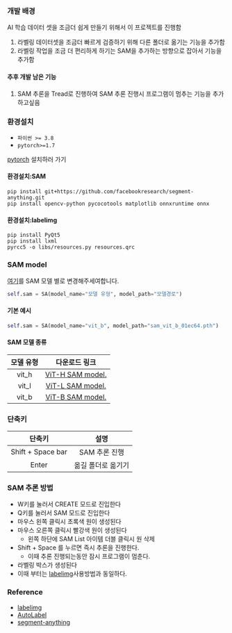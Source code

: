 ### 개발 배경
AI 학습 데이터 셋을 조금더 쉽게 만들기 위해서 이 프로젝트를 진행함 
1. 라벨링 데이터셋을 조금더 빠르게 검증하기 위해 다른 폴더로 옮기는 기능을 추가함
2. 라벨링 작업을 조금 더 편리하게 하기는 SAM을 추가하는 방향으로 잡아서 기능을 추가함
#### 추후 개발 남은 기능
1. SAM 추론을 Tread로 진행하여 SAM 추론 진행시 프로그램이 멈추는 기능을 추가하고싶음
### 환경설치
- `파이썬 >= 3.8`
- `pytorch>=1.7`

[pytorch](https://pytorch.org/get-started/locally/) 설치하러 가기
#### 환경설치:SAM
```
pip install git+https://github.com/facebookresearch/segment-anything.git
pip install opencv-python pycocotools matplotlib onnxruntime onnx
```
#### 환경설치:labelimg
```
pip install PyQt5
pip install lxml
pyrcc5 -o libs/resources.py resources.qrc
```
### SAM model
[여기](https://github.com/haruItG/labelImg_revision/blob/main/labelImg.py#L109)를 SAM 모델 별로 변경해주세여합니다.
```python
self.sam = SA(model_name="모델 유형", model_path="모델경로")
```
#### 기본 예시
``` python
self.sam = SA(model_name="vit_b", model_path="sam_vit_b_01ec64.pth")
```
#### SAM 모델 종류
| 모델 유형 | 다운로드 링크 |
| :--: | :--: |
| vit_h | [ViT-H SAM model.](https://dl.fbaipublicfiles.com/segment_anything/sam_vit_h_4b8939.pth) |
| vit_l | [ViT-L SAM model.](https://dl.fbaipublicfiles.com/segment_anything/sam_vit_l_0b3195.pth) |
| vit_b | [ViT-B SAM model.](https://dl.fbaipublicfiles.com/segment_anything/sam_vit_b_01ec64.pth) |
### 단축키
| 단축키 | 설명 |
| :--: | :--: |
| Shift + Space bar | SAM 추론 진행 |
| Enter | 옮길 폴더로 옮기기 |

### SAM 추론 방법
- W키를 눌러서 CREATE 모드로 진입한다 
- Q키를 눌러서 SAM 모드로 진입한다
- 마우스 왼쪽 클릭시 초록색 원이 생성된다
- 마우스 오른쪽 클릭시 빨강색 원이 생성된다
  - 왼쪽 하단에 SAM List 아이템 더블 클릭시 원 삭제
- Shift + Space 를 누르면 즉시 추론을 진행한다.
  - 이때 추론 진행되는동안 잠시 프로그램이 멈춘다.
- 라벨링 박스가 생성된다
- 이때 부터는 [labelimg](https://github.com/HumanSignal/labelImg)사용방법과 동일하다.



### Reference
- [labelimg](https://github.com/HumanSignal/labelImg)
- [AutoLabel](https://github.com/qpal147147/AutoLabel)
- [segment-anything](https://github.com/facebookresearch/segment-anything)
